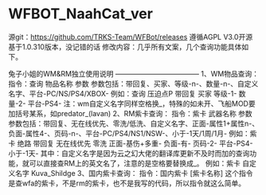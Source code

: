 # WFBOT_NaahCat_ver
源git：https://github.com/TRKS-Team/WFBot/releases
遵循AGPL V3.0开源
基于1.0.310版本，没记错的话
修改内容：几乎所有文案，几个查询功能具体如下。

兔子小姐的WM&RM独立使用说明
————————————
1、WM物品查询：
指令：查询 物品名称 参数
参数包括：带回复、买家、等级-n-、数量-n-、自定义名字、平台-PC/NS/PS4/XBOX-
例如：查询 压迫点P 带回复 买家 等级-1- 数量-2- 平台-PS4- 
注：wm自定义名字同样空格换_，特殊的如未开、飞船MOD要加括号某系，如predator_(lavan)
2、RM紫卡查询：
指令：紫卡 武器名称 参数
参数包括：带回复、无在线优先、零洗/低洗、自定义名字、正面-属性1+属性n-、负面-属性4-、页码-n-、平台-PC/PS4/NS1/NSW-、小于-1天/1周/1月-
例如：紫卡 绝路 带回复 无在线优先 零洗 正面-基伤+多重- 负面-有- 页码-2- 平台-PS4- 小于-1天-
其中：自定义名字是因为云之幻大佬的翻译库更新不及时而加的查询功能，就可以直接查RM上的英文名了，注意的是空格要替换成_。
例如：紫卡 自定义名字 Kuva_Shildge
3、国内紫卡查询：
指令：国内紫卡 [紫卡名称]
这个指令是查wfa的紫卡，不是rm的紫卡，也不是我写的代码，所以指令就这么简单。
